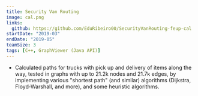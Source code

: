 ```yaml
---
title: Security Van Routing
image: cal.png
links:
  github: https://github.com/EduRibeiro00/SecurityVanRouting-feup-cal
startDate: "2019-03"
endDate: "2019-05"
teamSize: 3
tags: [C++, GraphViewer (Java API)]
---
```

* Calculated paths for trucks with pick up and delivery of items along the way, tested in graphs with up to 21.2k nodes and 21.7k edges, by implementing various "shortest path" (and similar) algorithms (Dijkstra, Floyd‐Warshall, and more), and some heuristic algorithms.